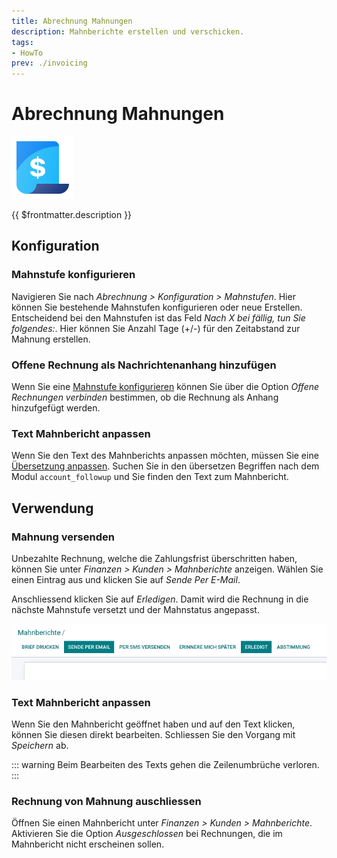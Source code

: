 ```yaml
---
title: Abrechnung Mahnungen
description: Mahnberichte erstellen und verschicken.
tags:
- HowTo
prev: ./invoicing
---
```

# Abrechnung Mahnungen
![icons_odoo_account](assets/icons_odoo_account.png)

{{ $frontmatter.description }}

## Konfiguration

### Mahnstufe konfigurieren

Navigieren Sie nach *Abrechnung > Konfiguration > Mahnstufen*. Hier können Sie bestehende Mahnstufen konfigurieren oder neue Erstellen. Entscheidend bei den Mahnstufen ist das Feld *Nach X bei fällig, tun Sie folgendes:*. Hier können Sie Anzahl Tage (+/-) für den Zeitabstand zur Mahnung erstellen.

### Offene Rechnung als Nachrichtenanhang hinzufügen

Wenn Sie eine [Mahnstufe konfigurieren](#Mahnstufe%20konfigurieren) können Sie über die Option *Offene Rechnungen verbinden* bestimmen, ob die Rechnung als Anhang hinzufgefügt werden.

### Text Mahnbericht anpassen

Wenn Sie den Text des Mahnberichts anpassen möchten, müssen Sie eine [Übersetzung anpassen](Settings%20Translations.md#Übersetzung%20anpassen). Suchen Sie in den übersetzen Begriffen nach dem Modul `account_followup` und Sie finden den Text zum Mahnbericht. 

## Verwendung

### Mahnung versenden

Unbezahlte Rechnung, welche die Zahlungsfrist überschritten haben, können Sie unter *Finanzen > Kunden > Mahnberichte* anzeigen. Wählen Sie einen Eintrag aus und klicken Sie auf *Sende Per E-Mail*.

Anschliessend klicken Sie auf *Erledigen*. Damit wird die Rechnung in die nächste Mahnstufe versetzt und der Mahnstatus angepasst.

![](assets/Abrechnung%20Mahnungen%20Erledigt.png)

### Text Mahnbericht anpassen

Wenn Sie den Mahnbericht geöffnet haben und auf den Text klicken, können Sie diesen direkt bearbeiten. Schliessen Sie den Vorgang mit *Speichern* ab.

::: warning
Beim Bearbeiten des Texts gehen die Zeilenumbrüche verloren.
:::

### Rechnung von Mahnung auschliessen

Öffnen Sie einen Mahnbericht unter *Finanzen > Kunden > Mahnberichte*. Aktivieren Sie die Option *Ausgeschlossen* bei Rechnungen, die im Mahnbericht nicht erscheinen sollen.